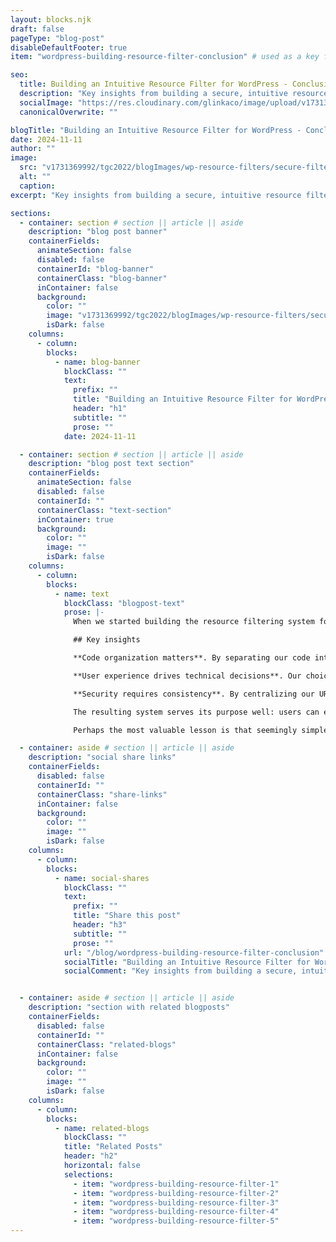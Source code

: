 ```yaml
---
layout: blocks.njk
draft: false
pageType: "blog-post"
disableDefaultFooter: true
item: "wordpress-building-resource-filter-conclusion" # used as a key for bloglist filters

seo:
  title: Building an Intuitive Resource Filter for WordPress - Conclusion | Werner Glinka
  description: "Key insights from building a secure, intuitive resource filter for WordPress. Insights include Code organization matters, User experience drives technical decisions, and Security requires consistency."
  socialImage: "https://res.cloudinary.com/glinkaco/image/upload/v1731369992/tgc2022/blogImages/wp-resource-filters/secure-filters-conclusion_cgyrcb.jpg"
  canonicalOverwrite: ""

blogTitle: "Building an Intuitive Resource Filter for WordPress - Conclusion"
date: 2024-11-11
author: ""
image:
  src: "v1731369992/tgc2022/blogImages/wp-resource-filters/secure-filters-conclusion_cgyrcb.jpg"
  alt: ""
  caption:
excerpt: "Key insights from building a secure, intuitive resource filter for WordPress. Insights include Code organization matters, User experience drives technical decisions, and Security requires consistency."

sections:
  - container: section # section || article || aside
    description: "blog post banner"
    containerFields:
      animateSection: false
      disabled: false
      containerId: "blog-banner"
      containerClass: "blog-banner"
      inContainer: false
      background:
        color: ""
        image: "v1731369992/tgc2022/blogImages/wp-resource-filters/secure-filters-conclusion_cgyrcb.jpg"
        isDark: false
    columns:
      - column:
        blocks:
          - name: blog-banner
            blockClass: ""
            text:
              prefix: ""
              title: "Building an Intuitive Resource Filter for WordPress - Conclusion"
              header: "h1"
              subtitle: ""
              prose: ""
            date: 2024-11-11

  - container: section # section || article || aside
    description: "blog post text section"
    containerFields:
      animateSection: false
      disabled: false
      containerId: ""
      containerClass: "text-section"
      inContainer: true
      background:
        color: ""
        image: ""
        isDark: false
    columns:
      - column:
        blocks:
          - name: text
            blockClass: "blogpost-text"
            prose: |-
              When we started building the resource filtering system for reDesignED, our goal was straightforward: help users find educational resources quickly and intuitively. What emerged was a deeper understanding of how user experience, code organization, and security intertwine in modern web development.

              ## Key insights

              **Code organization matters**. By separating our code into focused components - the main template orchestrating the flow, individual parts handling specific displays, and centralized functions managing common operations - we created a system that's both maintainable and extensible.

              **User experience drives technical decisions**. Our choice to show only valid filter combinations wasn't just a UI preference; it shaped our entire filtering logic. Following the user's natural selection path - knowing their current choice must be valid and using that to determine next available options - led to both better code and a more intuitive interface.

              **Security requires consistency**. By centralizing our URL generation and security token handling, we ensured that every user interaction is properly protected. What started as a simple filtering system evolved to include thoughtful security measures without compromising usability.

              The resulting system serves its purpose well: users can efficiently find resources through various combinations of filters, never encountering frustrating dead ends or confusing results. For developers, the code provides a template for building similar systems, with clear separation of concerns and robust security measures.

              Perhaps the most valuable lesson is that seemingly simple features often reveal layers of complexity when built thoughtfully. By embracing this complexity while maintaining clean, organized code, we create systems that serve both users and developers effectively.

  - container: aside # section || article || aside
    description: "social share links"
    containerFields:
      disabled: false
      containerId: ""
      containerClass: "share-links"
      inContainer: false
      background:
        color: ""
        image: ""
        isDark: false
    columns:
      - column:
        blocks:
          - name: social-shares
            blockClass: ""
            text:
              prefix: ""
              title: "Share this post"
              header: "h3"
              subtitle: ""
              prose: ""
            url: "/blog/wordpress-building-resource-filter-conclusion"
            socialTitle: "Building an Intuitive Resource Filter for WordPress - Conclusion"
            socialComment: "Key insights from building a secure, intuitive resource filter for WordPress. Insights include Code organization matters, User experience drives technical decisions, and Security requires consistency."


  - container: aside # section || article || aside
    description: "section with related blogposts"
    containerFields:
      disabled: false
      containerId: ""
      containerClass: "related-blogs"
      inContainer: false
      background:
        color: ""
        image: ""
        isDark: false
    columns:
      - column:
        blocks:
          - name: related-blogs
            blockClass: ""
            title: "Related Posts"
            header: "h2"
            horizontal: false
            selections:
              - item: "wordpress-building-resource-filter-1"
              - item: "wordpress-building-resource-filter-2"
              - item: "wordpress-building-resource-filter-3"
              - item: "wordpress-building-resource-filter-4"
              - item: "wordpress-building-resource-filter-5"
---
```

